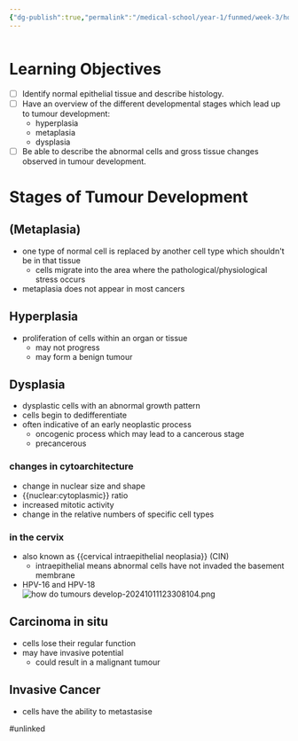 ```yaml
---
{"dg-publish":true,"permalink":"/medical-school/year-1/funmed/week-3/how-do-tumours-develop/","tags":["funmed"]}
---
```


```table-of-contents
```
# Learning Objectives
- [ ] Identify normal epithelial tissue and describe histology.
- [ ] Have an overview of the different developmental stages which lead up to tumour development:
	- hyperplasia
	- metaplasia
	- dysplasia
- [ ] Be able to describe the abnormal cells and gross tissue changes observed in tumour development.

# Stages of Tumour Development

## (Metaplasia)
- one type of normal cell is replaced by another cell type which shouldn't be in that tissue
	- cells migrate into the area where the pathological/physiological stress occurs
- metaplasia does not appear in most cancers
## Hyperplasia
- proliferation of cells within an organ or tissue
	- may not progress
	- may form a benign tumour
## Dysplasia
- dysplastic cells with an abnormal growth pattern
- cells begin to dedifferentiate
- often indicative of an early neoplastic process
	- oncogenic process which may lead to a cancerous stage
	- precancerous
### changes in cytoarchitecture
- change in nuclear size and shape
- {{nuclear:cytoplasmic}} ratio
- increased mitotic activity
- change in the relative numbers of specific cell types
### in the cervix
- also known as {{cervical intraepithelial neoplasia}} (CIN)
	- intraepithelial means abnormal cells have not invaded the basement membrane
- HPV-16 and HPV-18
![how do tumours develop-20241011123308104.png](/img/user/Medical%20School/Year%201/funmed/week%203/attachments/how%20do%20tumours%20develop-20241011123308104.png)

## Carcinoma in situ
- cells lose their regular function
- may have invasive potential
	- could result in a malignant tumour
## Invasive Cancer
- cells have the ability to metastasise

#unlinked 